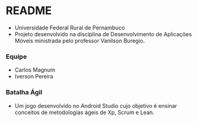 # README #

* Universidade Federal Rural de Pernambuco
* Projeto desenvolvido na disciplina de Desenvolvimento de Aplicações Móveis ministrada pelo professor Vanilson Buregio.

### Equipe ###

* Carlos Magnum
* Iverson Pereira

### Batalha Ágil ###

* Um jogo desenvolvido no Android Studio cujo objetivo é ensinar conceitos de metodologias ágeis de Xp, Scrum e Lean.
